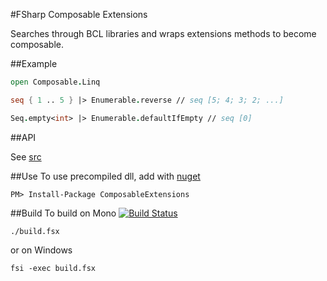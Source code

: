 #FSharp Composable Extensions

Searches through BCL libraries and wraps extensions methods to become composable.

##Example
```fsharp
open Composable.Linq

seq { 1 .. 5 } |> Enumerable.reverse // seq [5; 4; 3; 2; ...]

Seq.empty<int> |> Enumerable.defaultIfEmpty // seq [0]

```
##API

See [src](https://github.com/jbtule/ComposableExtensions/tree/master/src)

##Use
To use precompiled dll, add with [nuget](https://www.nuget.org/packages/ComposableExtensions/)
```
PM> Install-Package ComposableExtensions
```
##Build
To build on Mono [![Build Status](https://travis-ci.org/jbtule/ComposableExtensions.png?branch=master)](https://travis-ci.org/jbtule/ComposableExtensions)
```
./build.fsx 
```
or on Windows
```
fsi -exec build.fsx
```
